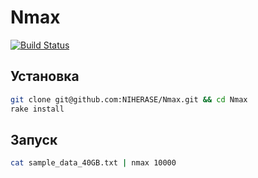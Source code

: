 # Nmax

[![Build Status](https://travis-ci.org/NIHERASE/Nmax.svg?branch=master)](https://travis-ci.org/NIHERASE/Nmax)

## Установка

```bash
git clone git@github.com:NIHERASE/Nmax.git && cd Nmax
rake install
```

## Запуск

```bash
cat sample_data_40GB.txt | nmax 10000
```
